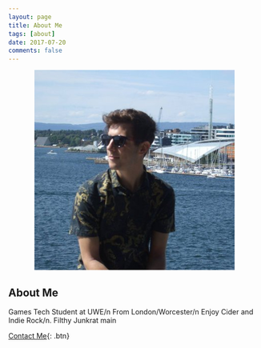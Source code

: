 ```yaml
---
layout: page
title: About Me
tags: [about]
date: 2017-07-20
comments: false
---
```

    
<center>
<figure>
        <img src="../assets/img/profilepic.jpg" class="img-circle animated rotateIn">
	
</figure>

</center>

## About Me
Games Tech Student at UWE/n
From London/Worcester/n
Enjoy Cider and Indie Rock/n.
Filthy Junkrat main
      
[Contact Me](https://github.com/TaylanTatli/Moon){: .btn}
